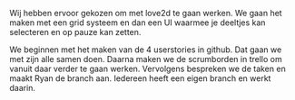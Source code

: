 Wij hebben ervoor gekozen om met love2d te gaan werken.
We gaan het maken met een grid systeem en dan een UI waarmee je deeltjes kan selecteren en op pauze kan zetten.


We beginnen met het maken van de 4 userstories in github. Dat gaan we met zijn alle samen doen.
Daarna maken we de scrumborden in trello om vanuit daar verder te gaan werken.
Vervolgens bespreken we de taken en maakt Ryan de branch aan. Iedereen heeft een eigen branch en werkt daarin.